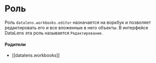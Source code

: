 # Роль

Роль `datalens.workbooks.editor` назначается на воркбук и позволяет редактировать его и все вложенные в него объекты. В интерфейсе DataLens эта роль называется `Редактирование`.


#### Родители

- [[datalens.workbooks]]
